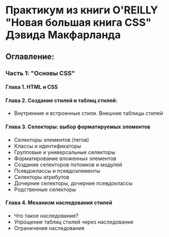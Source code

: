 # Практикум из книги O'REILLY "Новая большая книга CSS" Дэвида Макфарланда 


## Оглавление:

### Часть 1: "Основы CSS"

#### Глава 1. HTML и CSS

#### Глава 2. Создание стилей и таблиц стилей:

- Внутренние и встроенные стили. Внешние таблицы стилей

#### Глава 3. Селекторы: выбор форматируемых элементов

- Селекторы элементов (тегов)
- Классы и идентификаторы
- Групповые и универсальные селекторы
- Форматирование вложенных элементов
- Создание селекторов потомков и модулей
- Псевдоклассы и псевдоэлементы
- Селекторы атрибутов
- Дочерние селекторы, дочерние псевдоклассы
- Родственные селекторы

#### Глава 4. Механизм наследования стилей

- Что такое наследование?
- Упрощение таблиц стилей через наследование
- Ограничения наследования